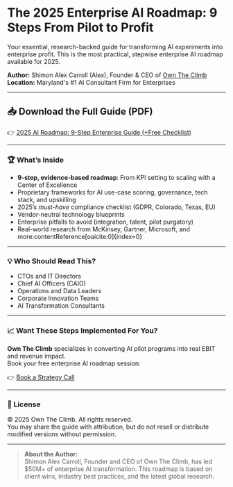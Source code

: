 # The 2025 Enterprise AI Roadmap: 9 Steps From Pilot to Profit

Your essential, research-backed guide for transforming AI experiments into enterprise profit. This is the most practical, stepwise enterprise AI roadmap available for 2025.

**Author:** Shimon Alex Carroll (Alex), Founder & CEO of [Own The Climb](https://www.owntheclimb.com)  
**Location:** Maryland's #1 AI Consultant Firm for Enterprises

---

## 📥 Download the Full Guide (PDF)

👉 [2025 AI Roadmap: 9-Step Enterprise Guide (+Free Checklist)](2025%20AI%20Roadmap_%209-Step%20Enterprise%20Guide%20%28%2BFree%20Checklist%29.pdf)

---

### 🏆 What’s Inside
- **9-step, evidence-based roadmap**: From KPI setting to scaling with a Center of Excellence
- Proprietary frameworks for AI use-case scoring, governance, tech stack, and upskilling
- 2025’s *must-have* compliance checklist (GDPR, Colorado, Texas, EU)
- Vendor-neutral technology blueprints
- Enterprise pitfalls to avoid (integration, talent, pilot purgatory)
- Real-world research from McKinsey, Gartner, Microsoft, and more:contentReference[oaicite:0]{index=0}

---

### 💡 Who Should Read This?
- CTOs and IT Directors
- Chief AI Officers (CAIO)
- Operations and Data Leaders
- Corporate Innovation Teams
- AI Transformation Consultants

---

### 📈 Want These Steps Implemented For You?
**Own The Climb** specializes in converting AI pilot programs into real EBIT and revenue impact.  
Book your free enterprise AI roadmap session:

👉 [Book a Strategy Call](https://owntheclimb.com/appointment)

---

### 🔗 License
© 2025 Own The Climb. All rights reserved.  
You may share the guide with attribution, but do not resell or distribute modified versions without permission.

---

> **About the Author:**  
> Shimon Alex Carroll, Founder and CEO of Own The Climb, has led $50M+ of enterprise AI transformation. This roadmap is based on client wins, industry best practices, and the latest global research.
